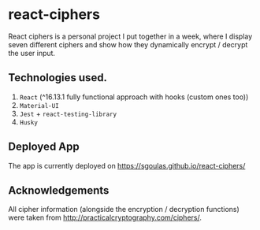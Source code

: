# react-ciphers

React ciphers is a personal project I put together in a week, where I display seven different ciphers and show how they dynamically encrypt / decrypt the user input.

## Technologies used.

1. `React` (^16.13.1 fully functional approach with hooks (custom ones too))
1. `Material-UI`
1. `Jest` + `react-testing-library`
1. `Husky`

## Deployed App

The app is currently deployed on https://sgoulas.github.io/react-ciphers/

## Acknowledgements

All cipher information (alongside the encryption / decryption functions) were taken from http://practicalcryptography.com/ciphers/.
